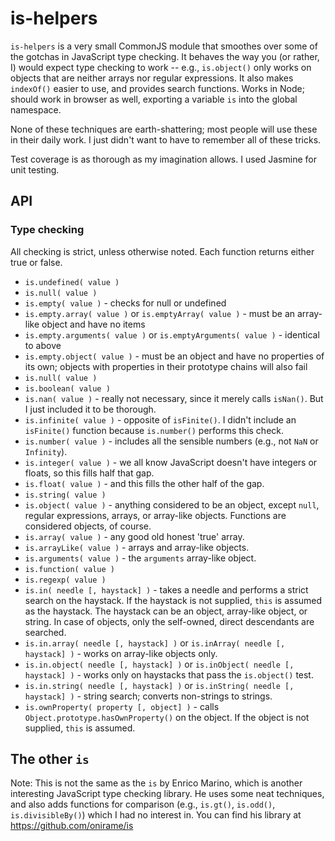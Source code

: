 # is-helpers
`is-helpers` is a very small CommonJS module that smoothes over some of the gotchas in JavaScript type checking. It behaves the way you (or rather, I) would expect type checking to work -- e.g., `is.object()` only works on objects that are neither arrays nor regular expressions. It also makes `indexOf()` easier to use, and provides search functions. Works in Node; should work in browser as well, exporting a variable `is` into the global namespace.

None of these techniques are earth-shattering; most people will use these in their daily work. I just didn't want to have to remember all of these tricks.

Test coverage is as thorough as my imagination allows. I used Jasmine for unit testing.

## API

### Type checking

All checking is strict, unless otherwise noted. Each function returns either true or false.

* `is.undefined( value )`
* `is.null( value )`
* `is.empty( value )` - checks for null or undefined
* `is.empty.array( value )` or `is.emptyArray( value )` - must be an array-like object and have no items
* `is.empty.arguments( value )` or `is.emptyArguments( value )` - identical to above
* `is.empty.object( value )` - must be an object and have no properties of its own; objects with properties in their prototype chains will also fail
* `is.null( value )`
* `is.boolean( value )`
* `is.nan( value )` - really not necessary, since it merely calls `isNan()`. But I just included it to be thorough.
* `is.infinite( value )` - opposite of `isFinite()`. I didn't include an `isFinite()` function because `is.number()` performs this check.
* `is.number( value )` - includes all the sensible numbers (e.g., not `NaN` or `Infinity`).
* `is.integer( value )` - we all know JavaScript doesn't have integers or floats, so this fills half that gap.
* `is.float( value )` - and this fills the other half of the gap.
* `is.string( value )`
* `is.object( value )` - anything considered to be an object, except `null`, regular expressions, arrays, or array-like objects. Functions are considered objects, of course.
* `is.array( value )` - any good old honest 'true' array.
* `is.arrayLike( value )` - arrays and array-like objects.
* `is.arguments( value )` - the `arguments` array-like object.
* `is.function( value )`
* `is.regexp( value )`
* `is.in( needle [, haystack] )` - takes a needle and performs a strict search on the haystack. If the haystack is not supplied, `this` is assumed as the haystack. The haystack can be an object, array-like object, or string. In case of objects, only the self-owned, direct descendants are searched.
* `is.in.array( needle [, haystack] )` or `is.inArray( needle [, haystack] )` - works on array-like objects only.
* `is.in.object( needle [, haystack] )` or `is.inObject( needle [, haystack] )` - works only on haystacks that pass the `is.object()` test.
* `is.in.string( needle [, haystack] )` or `is.inString( needle [, haystack] )` - string search; converts non-strings to strings.
* `is.ownProperty( property [, object] )` - calls `Object.prototype.hasOwnProperty()` on the object. If the object is not supplied, `this` is assumed.

## The other `is`

Note: This is not the same as the `is` by Enrico Marino, which is another interesting JavaScript type checking library. He uses some neat techniques, and also adds functions for comparison (e.g., `is.gt()`, `is.odd()`, `is.divisibleBy()`) which I had no interest in. You can find his library at https://github.com/onirame/is

